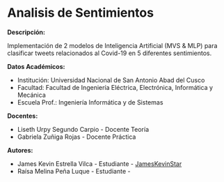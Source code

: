 # Analisis de Sentimientos
**Descripción:**

Implementación de 2 modelos de Inteligencia Artificial (MVS &amp; MLP) para clasificar tweets relacionados al Covid-19 en 5 diferentes sentimientos.

**Datos Académicos:**
  - Institución: Universidad Nacional de San Antonio Abad del Cusco
  - Facultad: Facultad de Ingeniería Eléctrica, Electrónica, Informática y Mecánica
  - Escuela Prof.: Ingeniería Informática y de Sistemas
  
**Docentes:**
  - Liseth Urpy Segundo Carpio - Docente Teoría
  - Gabriela Zuñiga Rojas - Docente Práctica
  
**Autores:**
  - James Kevin Estrella Vilca - Estudiante - [JamesKevinStar](https://github.com/JamesKevinStar)
  - Raísa Melina Peña Luque - Estudiante - 
